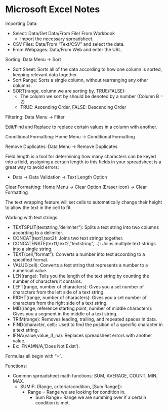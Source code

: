 # Microsoft Excel Notes
Importing Data: 
- Select: Data/Get Data/From File/ From Workbook
  - Import the necessary spreadsheet.
- CSV Files: Data/From “Text/CSV” and select the data.
- From Webpages: Data/From Web and enter the URL.

Sorting: Data Menu -> Sort
- Sort Sheet: Sorts all of the data according to how one column is sorted, keeping relevant data together.
- Sort Range: Sorts a single column, without rearranging any other columns.
- SORT(range, column we are sorting by, TRUE/FALSE): 
  - The column we sort by should be denoted by a number (Column B = 2)
  - TRUE: Ascending Order, FALSE: Descending Order

Filtering: Data Menu -> Filter

Edit/Find and Replace to replace certain values in a column with another.

Conditional Formatting: Home Menu -> Conditional Formatting

Remove Duplicates: Data Menu -> Remove Duplicates

Field length is a tool for determining how many characters can be keyed into a field, assigning a certain length to this fields in your spreadsheet is a great way to avoid errors:
- Data -> Data Validation -> Text Length Option

Clear Formatting: Home Menu -> Clear Option (Eraser icon) -> Clear Formatting

The text wrapping feature will set cells to automatically change their height to allow the text in the cell to fit.

Working with text strings: 
- TEXTSPLIT(textstring,”delimiter”): Splits a text string into two columns according to a delimiter.
- CONCAT(text1,text2): Joins two text strings together.
- CONCATENATE(text1,text2,”textstring”,…): Joins multiple text strings into a single string.
- TEXT(cell,”format”): Converts a number into text according to a specified format.
- VALUE(cell): Converts a text string that represents a number to a numerical value.
- LEN(range): Tells you the length of the text string by counting the number of characters it 	contains.
- LEFT(range, number of characters): Gives you a set number of characters from the left side of a 		text string.
- RIGHT(range, number of characters): Gives you a set number of characters from the right side of a 	text string.
- MID(range, reference starting point, number of middle characters): Gives you a segment in the 	middle of a text string.
- TRIM(range): Removes leading, trailing, and repeated spaces in data.
- FIND(character, cell): Used to find the position of a specific character in a text string.
- IFNA(value,value_if_na): Replaces spreadsheet errors with another value.
 - Ex: IFNA(#N/A,’Does Not Exist’).

Formulas all begin with “=”.

Functions:
- Common spreadsheet math functions: SUM, AVERAGE, COUNT, MIN, MAX.
  - SUMIF: (Range, criteria/condition, [Sum Range]):
    - Range = Range we are looking for condition in.
		- Sum Range= Range we are summing over if a certain condition is met.

